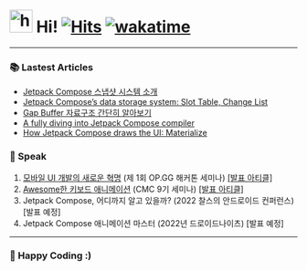 # <img src="https://user-images.githubusercontent.com/1303154/88677602-1635ba80-d120-11ea-84d8-d263ba5fc3c0.gif" width="40px" alt="hi"> Hi! [![Hits](https://hits.seeyoufarm.com/api/count/incr/badge.svg?url=https%3A%2F%2Fgithub.com%2Fjisungbin%2Fjisungbin&count_bg=%2396D667&title_bg=%23555555&icon=ghostery.svg&icon_color=%23FFFFFF&title=see+my+profile&edge_flat=false)](https://github.com/jisungbin/fashion-guide) [![wakatime](https://wakatime.com/badge/user/2da851dd-14d7-47dd-821a-7d902e52c1c2.svg)](https://github.com/jisungbin/univ)

-----

### 📚 Lastest Articles

<!-- BLOG-POST-LIST:START -->
- [Jetpack Compose 스냅샷 시스템 소개](https://sungbin.land/jetpack-compose-%EC%8A%A4%EB%83%85%EC%83%B7-%EC%8B%9C%EC%8A%A4%ED%85%9C-%EC%86%8C%EA%B0%9C-279b1f61d382?source=rss-32f8b2abeab9------2)
- [Jetpack Compose’s data storage system: Slot Table, Change List](https://sungbin.land/jetpack-composes-data-storage-system-slot-table-change-list-82e92d274c32?source=rss-32f8b2abeab9------2)
- [Gap Buffer 자료구조 간단히 알아보기](https://jisungbin.medium.com/gap-buffer-%EA%B0%84%EB%8B%A8%ED%9E%88-%EC%95%8C%EC%95%84%EB%B3%B4%EA%B8%B0-e1ed40649af9?source=rss-32f8b2abeab9------2)
- [A fully diving into Jetpack Compose compiler](https://sungbin.land/a-fully-diving-into-jetpack-compose-compiler-4f0fd7bead0c?source=rss-32f8b2abeab9------2)
- [How Jetpack Compose draws the UI: Materialize](https://sungbin.land/how-jetpack-compose-draws-the-ui-materialize-c3a0374ce56?source=rss-32f8b2abeab9------2)
<!-- BLOG-POST-LIST:END -->



### 🎤 Speak

1. [모바일 UI 개발의 새로운 혁명](https://youtu.be/GNQNbOs9NrA) (제 1회 OP.GG 해커톤 세미나) [[발표 아티클]](https://sungbin.land/%EB%AA%A8%EB%B0%94%EC%9D%BC-ui-%EA%B0%9C%EB%B0%9C%EC%9D%98-%EC%83%88%EB%A1%9C%EC%9A%B4-%ED%98%81%EB%AA%85-739c76a501b1)
2. [Awesome한 키보드 애니메이션](https://youtu.be/k_s3gaQWXos) (CMC 9기 세미나) [[발표 아티클]](https://sungbin.land/%EC%95%88%EB%93%9C%EB%A1%9C%EC%9D%B4%EB%93%9C-windowinsets%EB%A1%9C-%ED%82%A4%EB%B3%B4%EB%93%9C-%EC%95%A0%EB%8B%88%EB%A9%94%EC%9D%B4%EC%85%98-%EA%B5%AC%ED%98%84%ED%95%98%EA%B8%B0-1-b6452ed44bc8)
4. Jetpack Compose, 어디까지 알고 있을까? (2022 찰스의 안드로이드 컨퍼런스) [발표 예정]
4. Jetpack Compose 애니메이션 마스터 (2022년 드로이드나이츠) [발표 예정]



-----

### 🤗 Happy Coding :)
